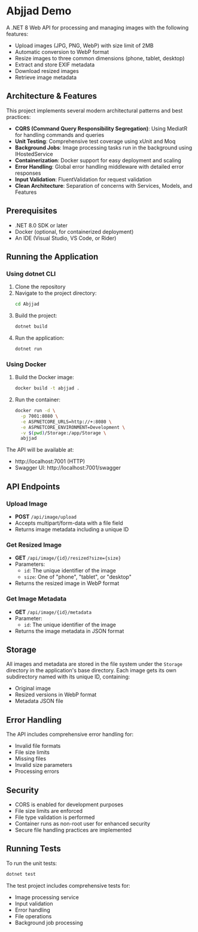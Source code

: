 # Abjjad Demo

A .NET 8 Web API for processing and managing images with the following features:

- Upload images (JPG, PNG, WebP) with size limit of 2MB
- Automatic conversion to WebP format
- Resize images to three common dimensions (phone, tablet, desktop)
- Extract and store EXIF metadata
- Download resized images
- Retrieve image metadata

## Architecture & Features

This project implements several modern architectural patterns and best practices:

- **CQRS (Command Query Responsibility Segregation)**: Using MediatR for handling commands and queries
- **Unit Testing**: Comprehensive test coverage using xUnit and Moq
- **Background Jobs**: Image processing tasks run in the background using IHostedService
- **Containerization**: Docker support for easy deployment and scaling
- **Error Handling**: Global error handling middleware with detailed error responses
- **Input Validation**: FluentValidation for request validation
- **Clean Architecture**: Separation of concerns with Services, Models, and Features

## Prerequisites

- .NET 8.0 SDK or later
- Docker (optional, for containerized deployment)
- An IDE (Visual Studio, VS Code, or Rider)

## Running the Application

### Using dotnet CLI

1. Clone the repository
2. Navigate to the project directory:
   ```bash
   cd Abjjad
   ```
3. Build the project:
   ```bash
   dotnet build
   ```
4. Run the application:
   ```bash
   dotnet run
   ```

### Using Docker

1. Build the Docker image:

   ```bash
   docker build -t abjjad .
   ```

2. Run the container:
   ```bash
   docker run -d \
     -p 7001:8080 \
     -e ASPNETCORE_URLS=http://+:8080 \
     -e ASPNETCORE_ENVIRONMENT=Development \
     -v $(pwd)/Storage:/app/Storage \
     abjjad
   ```

The API will be available at:

- http://localhost:7001 (HTTP)
- Swagger UI: http://localhost:7001/swagger

## API Endpoints

### Upload Image

- **POST** `/api/image/upload`
- Accepts multipart/form-data with a file field
- Returns image metadata including a unique ID

### Get Resized Image

- **GET** `/api/image/{id}/resized?size={size}`
- Parameters:
  - `id`: The unique identifier of the image
  - `size`: One of "phone", "tablet", or "desktop"
- Returns the resized image in WebP format

### Get Image Metadata

- **GET** `/api/image/{id}/metadata`
- Parameter:
  - `id`: The unique identifier of the image
- Returns the image metadata in JSON format

## Storage

All images and metadata are stored in the file system under the `Storage` directory in the application's base directory.
Each image gets its own subdirectory named with its unique ID, containing:

- Original image
- Resized versions in WebP format
- Metadata JSON file

## Error Handling

The API includes comprehensive error handling for:

- Invalid file formats
- File size limits
- Missing files
- Invalid size parameters
- Processing errors

## Security

- CORS is enabled for development purposes
- File size limits are enforced
- File type validation is performed
- Container runs as non-root user for enhanced security
- Secure file handling practices are implemented

## Running Tests

To run the unit tests:

```bash
dotnet test
```

The test project includes comprehensive tests for:

- Image processing service
- Input validation
- Error handling
- File operations
- Background job processing
